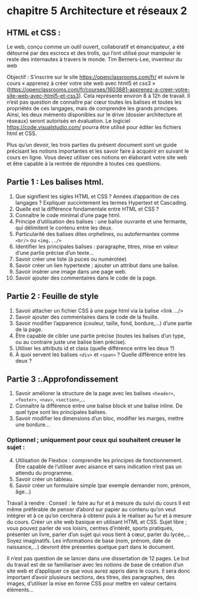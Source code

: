 # chapitre 5 Architecture et réseaux 2

## HTML et CSS :

Le web, conçu comme un outil ouvert, collaboratif et émancipateur, a été détourné par des escrocs et des trolls, qui
l’ont utilisé pour manipuler le reste des internautes à travers le monde. Tim Berners-Lee, inventeur du web

Objectif :
S’inscrire sur le site https://openclassrooms.com/fr/ et suivre le cours « apprenez à créer votre site web avec html5 et
css3 » (https://openclassrooms.com/fr/courses/1603881-apprenez-a-creer-votre-site-web-avec-html5-et-css3).
Cela représente environ 8 à 12h de travail. Il n’est pas question de connaître par cœur toutes les balises et toutes les
propriétés de ces langages, mais de comprendre les grands principes. Ainsi, les deux mémento disponibles sur le
drive (dossier architecture et réseaux) seront autorisés en évaluation.
Le logiciel https://code.visualstudio.com/ pourra être utilisé pour éditer les fichiers html et CSS.

Plus qu’un devoir, les trois parties du présent document sont un guide précisant les notions importantes et les savoir
faire à acquérir en suivant le cours en ligne. Vous devez utiliser ces notions en élaborant votre site web et être
capable à la rentrée de répondre à toutes ces questions.

## Partie 1 : Les balises html.
1) Que signifient les sigles HTML et CSS ? Années d’apparition de ces langages ? Expliquer succintement les termes
Hypertext et Cascading.
2) Quelle est la différence fondamentale entre HTML et CSS ?
3) Connaître le code minimal d’une page html.
4) Principe d’utilisation des balises : une balise ouvrante et une fermante, qui délimitent le contenu entre les deux.
5) Particularité des balises dites orphelines, ou autofermantes comme `<br/>` ou `<img.../>`
6) Identifier les principales balises : paragraphe, titres, mise en valeur d’une partie précise d’un texte...
7) Savoir créer une liste (à puces ou numérotée)
8) Savoir créer un lien hypertexte ; ajouter un attribut dans une balise.
9) Savoir insérer une image dans une page web.
10) Savoir ajouter des commentaires dans le code de la page.

## Partie 2 : Feuille de style
1) Savoir attacher un fichier CSS à une page html via la balise <link .../>
2) Savoir ajouter des commentaires dans le code de la feuille.
3) Savoir modifier l’apparence (couleur, taille, fond, bordure,...) d’une partie de la page.
4) Être capable de cibler une partie précise (toutes les balises d’un type, ou au contraire juste une balise bien précise).
5) Utiliser les attributs id et class (quelle différence entre les deux ?)
6) À quoi servent les balises `<div>` et `<span>` ? Quelle différence entre les deux ?

## Partie 3 :.Approfondissement
1) Savoir améliorer la structure de la page avec les balises `<header>`, `<footer>`, `<nav>`, `<section>`,...
2) Connaître la différence entre une balise block et une balise inline. De quel type sont les principales balises.
3) Savoir modifier les dimensions d’un bloc, modifier les marges, mettre une bordure...

### Optionnel ; uniquement pour ceux qui souhaitent creuser le sujet :
4) Utilisation de Flexbox : comprendre les principes de fonctionnement. Être capable de l’utiliser avec aisance et
sans indication n’est pas un attendu du programme.
5) Savoir créer un tableau.
6) Savoir créer un formulaire simple (par exemple demander nom, prénom, âge...)

Travail à rendre :
Conseil : le faire au fur et à mesure du suivi du cours
Il est même préférable de penser d’abord sur papier au contenu qu’on veut intégrer et à ce qu’on cerchera à obtenir
puis à le réaliser au fur et à mesure du cours.
Créer un site web basique en utilisant HTML et CSS.
Sujet libre ; vous pouvez parler de vos loisirs, centres d’intérêt, sports pratiqués, présenter un livre, parler d’un sujet
qui vous tient à cœur, parler du lycée,... Soyez imaginatifs.
Les informations de base (nom, prénom, date de naissance,...) devront être présentes quelque part dans le document.

Il n’est pas question de se lancer dans une dissertation de 12 pages. Le but du travail est de se familiariser avec les
notions de base de création d’un site web et d’appliquer ce que vous aurez appris dans le cours. Il sera donc
important d’avoir plusieurs sections, des titres, des paragraphes, des images, d’utiliser la mise en forme CSS pour
mettre en valeur certains éléments...